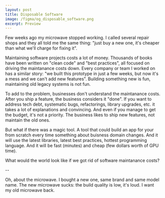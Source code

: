 ```yaml
---
layout: post
title: Disposable Software
image: /figma/og_disposable_software.png
excerpt: Preview
---
```


Few weeks ago my microwave stopped working. I called several repair shops and they all told me the same thing: "just buy a new one, it's cheaper than what we'll charge for fixing it".

Maintaining software projects costs a lot of money. Thousands of books have been written on "clean code" and "best practices", all focused on driving the maintanance costs down. Every company or team I worked on has a similar story: "we built this prototype in just a few weeks, but now it's a mess and we can't add new features". Building something new is fun, maintaining old legacy systems is not fun.

To add to the problem, businesses don't understand the maintanance costs. After you ship a feature, the business considers it "done". If you want to address tech debt, systematic bugs, refactorings, library upgrades, etc. it takes a lot of explanations and convincing. And even if you manage to get the budget, it's not a priority. The business likes to ship new features, not maintain the old ones.

But what if there was a magic tool. A tool that could build an app for your from scratch every time something about buisness domain changes. And it will use the latest libraries, latest best practices, hottest programming language. And it will be fast (minutes) and cheap (few dollars worth of GPU time).

What would the world look like if we got rid of software maintanance costs?

--

Oh, about the microwave. I bought a new one, same brand and same model name. The new microwave sucks: the build quality is low, it's loud. I want my old microwave back.
